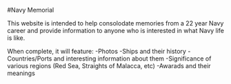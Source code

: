 #Navy Memorial 

This website is intended to help consolodate memories from a 22 year Navy career and provide information to 
anyone who is interested in what Navy life is like.

When complete, it will feature:
-Photos
-Ships and their history
-Countries/Ports and interesting information about them
-Significance of various regions (Red Sea, Straights of Malacca, etc)
-Awarads and their meanings